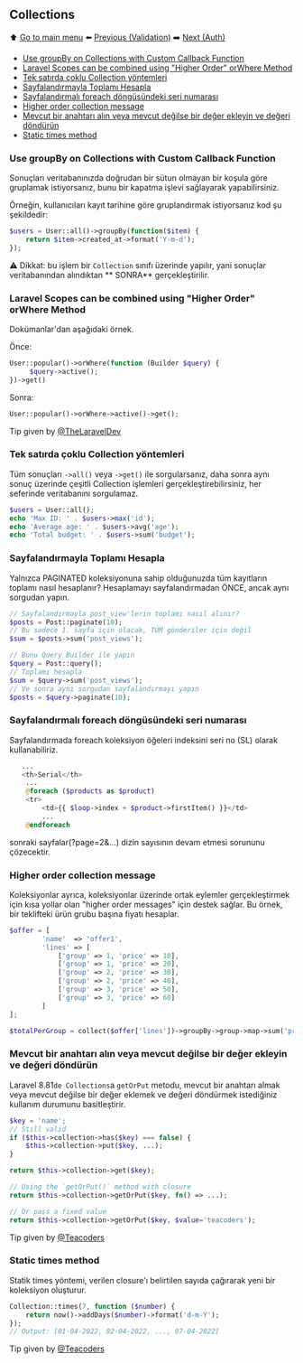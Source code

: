 ## Collections

⬆️ [Go to main menu](README.md#laravel-tips) ⬅️ [Previous (Validation)](validation.md) ➡️ [Next (Auth)](auth.md)

- [Use groupBy on Collections with Custom Callback Function](#use-groupby-on-collections-with-custom-callback-function)
- [Laravel Scopes can be combined using "Higher Order" orWhere Method](#laravel-scopes-can-be-combined-using-higher-order-orwhere-method)
- [Tek satırda çoklu Collection yöntemleri](#tek-satırda-çoklu-collection-yöntemleri)
- [Sayfalandırmayla Toplamı Hesapla](#sayfalandırmayla-toplamı-hesapla)
- [Sayfalandırmalı foreach döngüsündeki seri numarası](#sayfalandırmalı-foreach-döngüsündeki-seri-numarası)
- [Higher order collection message](#higher-order-collection-message)
- [Mevcut bir anahtarı alın veya mevcut değilse bir değer ekleyin ve değeri döndürün](#mevcut-bir-anahtarı-alın-veya-mevcut-değilse-bir-değer-ekleyin-ve-değeri-döndürün)
- [Static times method](#static-times-method)

### Use groupBy on Collections with Custom Callback Function

Sonuçları veritabanınızda doğrudan bir sütun olmayan bir koşula göre gruplamak istiyorsanız, bunu bir kapatma işlevi sağlayarak yapabilirsiniz.

Örneğin, kullanıcıları kayıt tarihine göre gruplandırmak istiyorsanız kod şu şekildedir:

```php
$users = User::all()->groupBy(function($item) {
    return $item->created_at->format('Y-m-d');
});
```

⚠️ Dikkat: bu işlem bir `Collection` sınıfı üzerinde yapılır, yani sonuçlar veritabanından alındıktan ** SONRA** gerçekleştirilir.

### Laravel Scopes can be combined using "Higher Order" orWhere Method

Dokümanlar'dan aşağıdaki örnek.

Önce:
```php
User::popular()->orWhere(function (Builder $query) {
     $query->active();
})->get()
```

Sonra:
```php
User::popular()->orWhere->active()->get();
```

Tip given by [@TheLaravelDev](https://twitter.com/TheLaravelDev/status/1564608208102199298/)

### Tek satırda çoklu Collection yöntemleri

Tüm sonuçları `->all()` veya `->get()` ile sorgularsanız, daha sonra aynı sonuç üzerinde çeşitli Collection işlemleri gerçekleştirebilirsiniz, her seferinde veritabanını sorgulamaz.

```php
$users = User::all();
echo 'Max ID: ' . $users->max('id');
echo 'Average age: ' . $users->avg('age');
echo 'Total budget: ' . $users->sum('budget');
```

### Sayfalandırmayla Toplamı Hesapla

Yalnızca PAGINATED koleksiyonuna sahip olduğunuzda tüm kayıtların toplamı nasıl hesaplanır? Hesaplamayı sayfalandırmadan ÖNCE, ancak aynı sorgudan yapın.

```php
// Sayfalandırmayla post_view'lerin toplamı nasıl alınır?
$posts = Post::paginate(10);
// Bu sadece 1. sayfa için olacak, TÜM gönderiler için değil
$sum = $posts->sum('post_views');

// Bunu Query Builder ile yapın
$query = Post::query();
// Toplamı hesapla
$sum = $query->sum('post_views');
// Ve sonra aynı sorgudan sayfalandırmayı yapın
$posts = $query->paginate(10);
```

### Sayfalandırmalı foreach döngüsündeki seri numarası

Sayfalandırmada foreach koleksiyon öğeleri indeksini seri no (SL) olarak kullanabiliriz.

```php
   ...
   <th>Serial</th>
    ...
    @foreach ($products as $product)
    <tr>
        <td>{{ $loop->index + $product->firstItem() }}</td>
        ...
    @endforeach
```

sonraki sayfalar(?page=2&...) dizin sayısının devam etmesi sorununu çözecektir.

### Higher order collection message

Koleksiyonlar ayrıca, koleksiyonlar üzerinde ortak eylemler gerçekleştirmek için kısa yollar olan "higher order messages" için destek sağlar.
Bu örnek, bir teklifteki ürün grubu başına fiyatı hesaplar.

```php
$offer = [
        'name'  => 'offer1',
        'lines' => [
            ['group' => 1, 'price' => 10],
            ['group' => 1, 'price' => 20],
            ['group' => 2, 'price' => 30],
            ['group' => 2, 'price' => 40],
            ['group' => 3, 'price' => 50],
            ['group' => 3, 'price' => 60]
        ]
];

$totalPerGroup = collect($offer['lines'])->groupBy->group->map->sum('price');
```

### Mevcut bir anahtarı alın veya mevcut değilse bir değer ekleyin ve değeri döndürün

Laravel 8.81`de Collections`a `getOrPut` metodu, mevcut bir anahtarı almak veya mevcut değilse bir değer eklemek ve değeri döndürmek istediğiniz kullanım durumunu basitleştirir.

```php
$key = 'name';
// Still valid
if ($this->collection->has($key) === false) {
    $this->collection->put($key, ...);
}

return $this->collection->get($key);

// Using the `getOrPut()` method with closure
return $this->collection->getOrPut($key, fn() => ...);

// Or pass a fixed value
return $this->collection->getOrPut($key, $value='teacoders');
```

Tip given by [@Teacoders](https://twitter.com/Teacoders/status/1488338815592718336)

### Static times method

Statik times yöntemi, verilen closure'ı belirtilen sayıda çağırarak yeni bir koleksiyon oluşturur.

```php
Collection::times(7, function ($number) {
    return now()->addDays($number)->format('d-m-Y');
});
// Output: [01-04-2022, 02-04-2022, ..., 07-04-2022]
```

Tip given by [@Teacoders](https://twitter.com/Teacoders/status/1509447909602906116)

